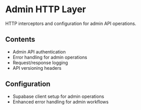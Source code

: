 # Admin HTTP Layer

HTTP interceptors and configuration for admin API operations.

## Contents
- Admin API authentication
- Error handling for admin operations
- Request/response logging
- API versioning headers

## Configuration
- Supabase client setup for admin operations
- Enhanced error handling for admin workflows